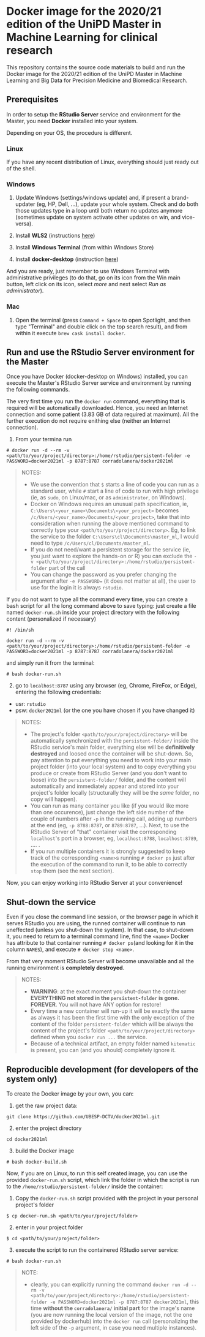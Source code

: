 # Docker image for the 2020/21 edition of the UniPD Master in Machine Learning for clinical research
 
This repository contains the source code materials to build and run the Docker image for the 2020/21 edition of the UniPD Master in Machine Learning and Big Data for Precision Medicine and Biomedical Research.
 
 
 
 
## Prerequisites

In order to setup the **RStudio Server** service and environment for the Master, you need **Docker** installed into your system. 

Depending on your OS, the procedure is different.

### Linux
If you have any recent distribution of Linux, everything should just ready out of the shell.

### Windows
1. Update Windows (settings/windows update) and, if present a brand-updater (eg, HP, Dell, ...), update your whole system. Check and do both those updates type in a loop until both return no updates anymore (sometimes update on system activate other updates on win, and vice-versa).

2. Install **WLS2** (instructions [here](https://docs.microsoft.com/en-us/windows/wsl/install-win10))

3. Install **Windows Terminal** (from within Windows Store)

4. Install **docker-desktop** (instruction [here](https://hub.docker.com/editions/community/docker-ce-desktop-windows))

And you are ready, just remember to use Windows Terminal with administrative privileges (to do that, go on its icon from the Win main button, left click on its icon, select _more_ and next select _Run as administrator_).

### Mac

1. Open the terminal (press `Command + Space` to open Spotlight, and then type "Terminal" and double click on the top search result), and from within it execute `brew cask install docker`.



## Run and use the RStudio Server environment for the Master

Once you have Docker (docker-desktop on Windows) installed, you can execute the Master's RStudio Server service and environment by running the following commands.

The very first time you run the `docker run` command, everything that is required will be automatically downloaded. Hence, you need an Internet connection and some patient (3.83 GB of data required at maximum). All the further execution do not require enithing else (neither an Internet connection).

1. From your termina run 
  ```
  # docker run -d --rm -v <path/to/your/project/directory>:/home/rstudio/persistent-folder -e PASSWORD=docker2021ml -p 8787:8787 corradolanera/docker2021ml
  ```
> NOTES:
>  - We use the convention that `$` starts a line of code you can run as a standard user, while `#` start a line of code to run with high privilege (ie, as `sudo`, on Linux/mac, or as `administrator`, on Windows).
>  - Docker on Windows requires an unusual path specification, ie, `C:\Users\<your_name>\Documents\<your_project>` becomes `/c/Users/<your_name>/Documents/<your_project>`, take that into consideration when running the above mentioned command to correctly type your `<path/to/your/project/directory>`. Eg, to link the service to the folder `C:\Users\cl\Documents\master_ml`, I would need to type `/c/Users/cl/Documents/master_ml`.
>  - If you do not need/want a persistent storage for the service (ie, you just want to explore the hands-on or R) you can exclude the `-v <path/to/your/project/directory>:/home/rstudio/persistent-folder` part of the call
>  - You can change the password as you prefer changing the argument after `-e PASSWORD=` (it does not matter at all), the user to use for the login it is always `rstudio`.

If you do not want to type all the command every time, you can create a bash script for all the long command above to save typing: just create a file named `docker-run.sh` inside your project directory with the following content (personalized if necessary)

  ```
  #! /bin/sh

  docker run -d --rm -v <path/to/your/project/directory>:/home/rstudio/persistent-folder -e PASSWORD=docker2021ml -p 8787:8787 corradolanera/docker2021ml
  ```
  
and simply run it from the terminal:
  
  ```
  # bash docker-run.sh
  ```
  

2. go to `localhost:8787` using any browser (eg, Chrome, FireFox, or Edge), entering the following credentials:

  - usr: `rstudio`
  - psw: `docker2021ml` (or the one you have chosen if you have changed it)
  
> NOTES:
>  - The project's folder `<path/to/your/project/directory>` will be automatically synchronized with the `persistent-folder/` inside the RStudio service's main folder, everything else will be **definitively destroyed** and loosed once the container will be shut-down. So, pay attention to put everything you need to work into your main project folder (into your local system) and to copy everything you produce or create from RStudio Server (and you don't want to loose) into the `persistent-folder/` folder, and the content will automatically and immediately appear and stored into your project's folder locally (structurally they will be the _same_ folder, no copy will happen).
>  - You can run as many container you like (if you would like more than one occurence), just change the left side number of the couple of numbers after `-p` in the running call, adding up numbers at the end (eg, `-p 8788:8787`, or `8789:8787`, ...). Next, to use the RStudio Server of "that" container visit the corresponding `localhost`'s port in a browser, eg, `localhost:8788`, `localhost:8789`, .... .
>  - If you run multiple containers it is strongly suggested to keep track of the corresponding `<name>`s running `# docker ps` just after the execution of the command to run it, to be able to correctly `stop` them (see the next section).

Now, you can enjoy working into RStudio Server at your convenience!




## Shut-down the service

Even if you close the command line session, or the browser page in which it serves RStudio you are using, the runned container will continue to run uneffected (unless you shut-down the system). In that case, to shut-down it, you need to return to a terminal command line, find the `<name>` Docker has attribute to that container running `# docker ps`(and looking for it in the column `NAMES`), and execute `# docker stop <name>`.

From that very moment RStudio Server will become unavailable and all the running environment is **completely destroyed**.
  
> NOTES:
>  - **WARNING**: at the exact moment you shut-down the container **EVERYTHING not stored in the `persistent-folder` is gone. FOREVER**. You will not have ANY option for restore!
>  - Every time a new container will run-up it will be exactly the same as always it has been the first time with the only exception of the content of the folder `persistent-folder` which will be always the content of the project's folder `<path/to/your/project/directory>` defined when you `docker run ...` the service.
>  - Because of a technical artifact, an empty folder named `kitematic` is present, you can (and you should) completely ignore it.




## Reproducible development (for developers of the system only)

To create the Docker image by your own, you can:

1. get the raw project data:

  ```
  git clone https://github.com/UBESP-DCTV/docker2021ml.git
  ```

2. enter the project directory

  ```
  cd docker2021ml
  ```

3. build the Docker image
  ```
  # bash docker-build.sh
  ```

Now, if you are on Linux, to run this self created image, you can use the provided `docker-run.sh` script, which link the folder in which the script is run to the `/home/rstudio/persistent-folder/` inside the container:

  
1. Copy the `docker-run.sh` script provided with the project in your personal project's folder
  ```
  $ cp docker-run.sh <path/to/your/project/folder>
  ```

2. enter in your project folder
  ```
  $ cd <path/to/your/project/folder>
  ```
  
3. execute the script to run the containered RStudio server service:
  ```
  # bash docker-run.sh
  ```
> NOTE:
>  - clearly, you can explicitly running the command `docker run -d --rm -v <path/to/your/project/directory>:/home/rstudio/persistent-folder -e PASSWORD=docker2021ml -p 8787:8787 docker2021ml`, this time **without the `corradolanera/` initial part** for the image's name (you are now running the local version of the image, not the one provided by dockerhub) into the `docker run` call (personalizing the left side of the `-p` argument, in case you need multiple instances).
  
  
